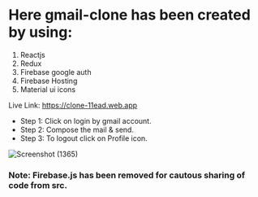 # Here gmail-clone has been created by using: 
1. Reactjs
2. Redux
3. Firebase google auth
4. Firebase Hosting
5. Material ui icons

Live Link: https://clone-11ead.web.app

- Step 1: Click on login by gmail account. 
- Step 2: Compose the mail & send.
- Step 3: To logout click on Profile icon.

![Screenshot (1365)](https://user-images.githubusercontent.com/49163197/152731884-110218f7-141d-4058-b587-b176e69af47a.png)

### Note: Firebase.js has been removed for cautous sharing of code from src.
